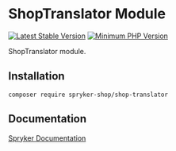 # ShopTranslator Module
[![Latest Stable Version](https://poser.pugx.org/spryker-shop/shop-translator/v/stable.svg)](https://packagist.org/packages/spryker-shop/shop-translator)
[![Minimum PHP Version](https://img.shields.io/badge/php-%3E%3D%207.3-8892BF.svg)](https://php.net/)

ShopTranslator module.

## Installation

```
composer require spryker-shop/shop-translator
```

## Documentation

[Spryker Documentation](https://academy.spryker.com)
